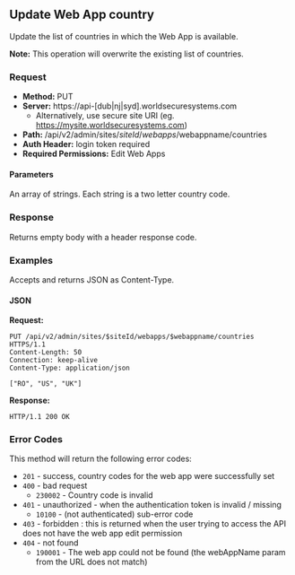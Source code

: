 ## Update Web App country

Update the list of countries in which the Web App is available.

**Note:** This operation will overwrite the existing list of countries.

### Request

* **Method:** PUT
* **Server:** https://api-[dub|nj|syd].worldsecuresystems.com
  * Alternatively, use secure site URI (eg. https://mysite.worldsecuresystems.com)
* **Path:** /api/v2/admin/sites/$siteId/webapps/$webappname/countries
* **Auth Header:** login token required
* **Required Permissions:** Edit Web Apps

#### Parameters ####

An array of strings. Each string is a two letter country code.

### Response

Returns empty body with a header response code.

### Examples

Accepts and returns JSON as Content-Type.

#### JSON

**Request:**
~~~
PUT /api/v2/admin/sites/$siteId/webapps/$webappname/countries HTTPS/1.1
Content-Length: 50
Connection: keep-alive
Content-Type: application/json
 
["RO", "US", "UK"]
~~~

**Response:**

~~~
HTTP/1.1 200 OK
~~~

### Error Codes

This method will return the following error codes:

* `201` - success, country codes for the web app were successfully set
* `400` - bad request
  * `230002` - Country code is invalid
* `401` - unauthorized - when the authentication token is invalid / missing
	* `10100` - (not authenticated) sub-error code
* `403` - forbidden : this is returned when the user trying to access the API does not have the web app edit permission
* `404` - not found
	* `190001` - The web app could not be found (the webAppName param from the URL does not match)
